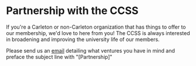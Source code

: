 <h1>Partnership with the CCSS</h1>

If you're a Carleton or non-Carleton organization that has things to offer to
our membership, we'd love to here from you! The CCSS is always interested in
broadening and improving the university life of our members.

Please send us an [email](mailto:info@ccss.carleton.ca) detailing what ventures
you have in mind and preface the subject line with "[Partnership]"
